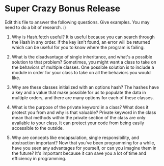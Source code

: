 # Super Crazy Bonus Release

Edit this file to answer the following questions. Give examples. You may need to do a bit of research. :)

1. Why is Hash.fetch useful?
  It is useful because you can search through the Hash in any order.  If the key isn't found, an error will be returned which can be useful for you to know where the program is failing.

2. What is the disadvantage of single inheritance, and what's a possible solution to that problem?
Sometimes, you might want a class to take on the behaviors of multiple classes.  One possible solution is to include a module in order for your class to take on all the behaviors you would like.

3. Why are these classes initialized with an options hash?
The hashes have a key and a value that make possible for us to populate the data in multiple orders, and there are many options for each of these classes.

4. What is the purpose of the private keyword in a class? What does it protect you from and why is that valuable?
Private keyword in the class mean that methods within the private section of the class are only available to your class.  It can protect your code from being easily accessible to the outside.

5. Why are concepts like encapsulation, single responsibility, and abstraction important? Now that you've been programming for a while, have you seen any advantages for yourself, or can you imagine them in the future?
It's important because it can save you a lot of time and efficiency in programming.
